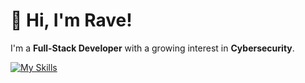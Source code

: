 # 👋 Hi, I'm Rave!

I'm a **Full-Stack Developer** with a growing interest in **Cybersecurity**.

[![My Skills](https://skillicons.dev/icons?i=laravel,php,flutter,git,php)](https://skillicons.dev)
